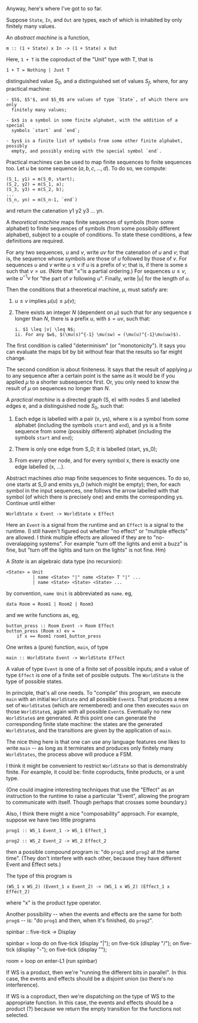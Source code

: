 
Anyway, here's where I've got to so far. 

Suppose `State`, `In`, and `Out` are types, each of which is inhabited by only
finitely many values. 

An *abstract machine* is a function, 
```
m :: (1 + State) x In -> (1 + State) x Out
```
Here, `1 + T` is the coproduct of the "Unit" type with T, that is
```
1 + T = Nothing | Just T
```



distinguished value $S_0$, and a distinguished set of values $S_f$, where, for
any practical machine:

    - $S$, $S'$, and $S_0$ are values of type `State`, of which there are only
      finitely many values;
      
    - $x$ is a symbol in some finite alphabet, with the addition of a special
      symbols `start` and `end`;
      
    - $ys$ is a finite list of symbols from some other finite alphabet, possibly
      empty, and possibly ending with the special symbol `end`.
      
Practical machines can be used to map finite sequences to finite sequences
too. Let $u$ be some sequence $(a, b, c, \dotsc, d)$. To do so, we compute:

    (S_1, y1) = m(S_0, start);
    (S_2, y2) = m(S_1, a);
    (S_3, y3) = m(S_2, b); 
    ...
    (S_n, yn) = m(S_n-1, `end`)

and return the catenation y1 y2 y3 ... yn.

A *theoretical machine* maps finite sequences of symbols (from some alphabet) to
finite sequences of symbols (from some possibily different alphabet), subject to
a couple of conditions. To state these conditions, a few definitions are
required.

For any two sequences, $u$ and $v$, write $uv$ for the catenation of $u$ and
$v$; that is, the sequence whose symbols are those of $u$ followed by those of
$v$. For sequences $u$ and $v$ write $u\leq v$ if $u$ is a prefix of $v$; that
is, if there is some $s$ such that $v = us$. (Note that "$\leq$"is a partial
ordering.) For sequences $u\leq v$, write $u^{-1}v$ for "the part of $v$
following $u$". Finally, write $|u|$ for the length of $u$.

Then the conditions that a theoretical machine, $\mu$, must satisfy are:

1. $u\leq v$ implies $\mu(u) \leq \mu(v)$;
   
2. There exists an integer $N$ (dependent on $\mu$) such that for any sequence
   $s$ longer than $N$, there is a prefix $u$, with $s = uv$, such that:
       
       i. $1 \leq |v| \leq N$;
       ii. For any $w$, $(\mu(s)^{-1} \mu(sw) = (\mu(u)^{-1}\mu(uw)$).
       
The first condition is called "determinism" (or "monotonicity"). It says you can
evaluate the maps bit by bit without fear that the results so far might change.

The second condition is about finiteness. It says that the result of applying
$\mu$ to any sequence after a certain point is the same as it would be if you
applied $\mu$ to a shorter subsequence first. Or, you only need to know the
result of $\mu$ on sequences no longer than $N$.




A *practical machine* is a directed graph (S, e) with nodes S and labelled edges
e, and a distinguished node $S_0$, such that:

  1. Each edge is labelled with a pair (x, ys), where x is a symbol from some
       alphabet (including the symbols `start` and `end`), and ys is a finite
       sequence from some (possibly different) alphabet (including the symbols
       `start` and `end`);
       
  2. There is only one edge from S_0; it is labelled (start, ys_0);
    
  3. From every other node, and for every symbol x, there is exactly one edge
     labelled (x, ...).

Abstract machines *also* map finite sequences to finite sequences. To do so, one
starts at S_0 and emits ys_0 (which might be empty); then, for each symbol in
the input sequences, one follows the arrow labelled with that symbol (of which
there is precisely one) and emits the corresponding ys. Continue until either 





    WorldState x Event -> WorldState x Effect
    
Here an `Event` is a signal from the runtime and an `Effect` is a signal to the
runtime. (I still haven't figured out whether "no effect" or "multiple effects"
are allowed. I think multiple effects are allowed if they are to
"no-overalapping systems". For example "turn off the lights and emit a buzz" is
fine, but "turn off the lights and turn on the lights" is not fine. Hm)







A *State* is an algebraic data type (no recursion):

    <State> = Unit
              | name <State> "|" name <State> T "|" ...
              | name <State> <State> <State> ... 

by convention, `name Unit` is abbreviated as `name`. eg, 
    
    data Room = Room1 | Room2 | Room3

and we write functions as, eg,

    button_press :: Room Event -> Room Effect 
    button_press (Room x) ev = 
        if x == Room1 room1_button_press 



One writes a (pure) function, `main`, of type

    main :: WorldState Event -> WorldState Effect
    
A value of type `Event` is one of a finite set of possible inputs; and a
value of type `Effect` is one of a finite set of posible outputs. The `WorldState`
is the type of possible states.

In principle, that's all one needs. To "compile" this program, we execute `main`
with an initial `WorldState` and all possible `Event`s. That produces a new set
of `WorldState`s (which are remembered) and one then executes `main` on those
`WorldState`s, again with all possible `Event`s. Eventually no new `WorldState`s
are generated. At this point one can generate the corresponding finite state
machine: the states are the generated `WorldState`s, and the transitions are
given by the application of `main`.

The nice thing here is that one can use any language features one likes to write
`main` -- as long as it terminates and produces only finitely many
`WorldStates`, the process above will produce a FSM.

I think it might be convenient to restrict `WorldState` so that is demonstrably
finite. For example, it could be: finite coproducts, finite products, or a unit
type.

(One could imagine interesting techniques that use the "Effect" as an instruction
to the runtime to raise a particular "Event", allowing the program to
communicate with itself. Though perhaps that crosses some boundary.)

Also, I think there might a nice "composability" approach. For example, suppose
we have two little programs

    prog1 :: WS_1 Event_1 -> WS_1 Effect_1
    
    prog2 :: WS_2 Event_2 -> WS_2 Effect_2
    
then a possible compound program is: "do `prog1` and `prog2` at the same
time". (They don't interfere with each other, because they have different Event
and Effect sets.)

The type of this program is 

    (WS_1 x WS_2) (Event_1 x Event_2) -> (WS_1 x WS_2) (Effect_1 x Effect_2)
    
where "x" is the product type operator. 

Another possibility -- when the events and effects are the same for both `prog`s
-- is: "do `prog1` and then, when it's finished, do `prog2`".





spinbar :: five-tick -> Display

spinbar = 
    loop
        do
            on five-tick (display "|");
            on five-tick (display "/");
            on five-tick (display "-");
            on five-tick (display "\");

room = 
    loop
        on enter-L1 (run spinbar)


If WS is a product, then we're "running the different bits in parallel". In this
case, the events and effects should be a disjoint union (so there's no interference).

If WS is a coproduct, then we're dispatching on the type of WS to the
appropriate function. In this case, the events and effects should be a product
(?) because we return the empty transition for the functions not selected.














